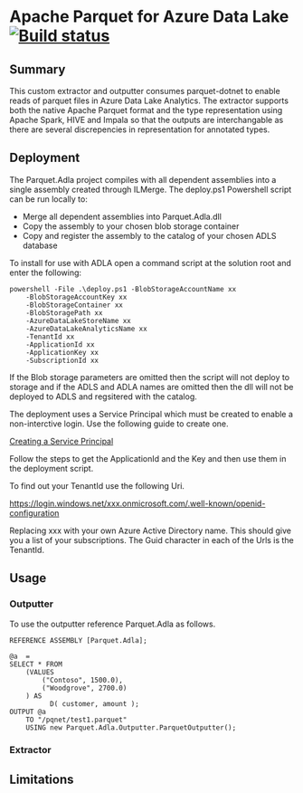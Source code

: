 # Apache Parquet for Azure Data Lake [![Build status](https://ci.appveyor.com/api/projects/status/e8inekwpv0femv8b/branch/master?svg=true)](https://ci.appveyor.com/project/aloneguid/parquet-usql/branch/master)

## Summary

This custom extractor and outputter consumes parquet-dotnet to enable reads of parquet files in Azure Data Lake Analytics. 
The extractor supports both the native Apache Parquet format and the type representation using Apache Spark, 
HIVE and Impala so that the outputs are interchangable as there are several discrepencies in representation for annotated types.

## Deployment

The Parquet.Adla project compiles with all dependent assemblies into a single assembly created through ILMerge. The deploy.ps1 Powershell script can be run locally 
to:

-	Merge all dependent assemblies into Parquet.Adla.dll
-	Copy the assembly to your chosen blob storage container
-	Copy and register the assembly to the catalog of your chosen ADLS database 

To install for use with ADLA open a command script at the solution root and enter the following:

	powershell -File .\deploy.ps1 -BlobStorageAccountName xx
		-BlobStorageAccountKey xx
		-BlobStorageContainer xx
		-BlobStoragePath xx
		-AzureDataLakeStoreName xx
		-AzureDataLakeAnalyticsName xx
		-TenantId xx
		-ApplicationId xx
		-ApplicationKey xx
		-SubscriptionId xx

If the Blob storage parameters are omitted then the script will not deploy to storage and if the ADLS and ADLA names are omitted then the dll will not be deployed to ADLS and regsitered with the catalog.

The deployment uses a Service Principal which must be created to enable a non-interctive login. Use the following guide to create one.

[Creating a Service Principal](https://docs.microsoft.com/en-us/azure/azure-resource-manager/resource-group-create-service-principal-portal)

Follow the steps to get the ApplicationId and the Key and then use them in the deployment script.

To find out your TenantId use the following Uri.

https://login.windows.net/xxx.onmicrosoft.com/.well-known/openid-configuration

Replacing xxx with your own Azure Active Directory name. This should give you a list of your subscriptions. The Guid character in each of the Urls is the TenantId.

## Usage
### Outputter
To use the outputter reference Parquet.Adla as follows.

	REFERENCE ASSEMBLY [Parquet.Adla];

	@a  = 
    SELECT * FROM 
        (VALUES
            ("Contoso", 1500.0),
            ("Woodgrove", 2700.0)
        ) AS 
              D( customer, amount );
	OUTPUT @a
		TO "/pqnet/test1.parquet"
		USING new Parquet.Adla.Outputter.ParquetOutputter();

### Extractor

## Limitations